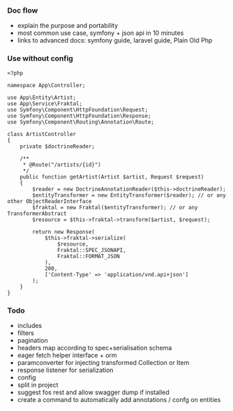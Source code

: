 ### Doc flow
- explain the purpose and portability
- most common use case, symfony + json api in 10 minutes
- links to advanced docs: symfony guide, laravel guide, Plain Old Php


### Use without config

```
<?php

namespace App\Controller;

use App\Entity\Artist;
use App\Service\Fraktal;
use Symfony\Component\HttpFoundation\Request;
use Symfony\Component\HttpFoundation\Response;
use Symfony\Component\Routing\Annotation\Route;

class ArtistController
{
	private $doctrineReader;
	
    /**
     * @Route("/artists/{id}")
     */
    public function getArtist(Artist $artist, Request $request)
    {
    	$reader = new DoctrineAnnotationReader($this->doctrineReader);
    	$entityTransformer = new EntityTransformer($reader); // or any other ObjectReaderInterface 
    	$fraktal = new Fraktal($entityTransformer); // or any TransformerAbstract
        $resource = $this->fraktal->transform($artist, $request);

        return new Response(
            $this->fraktal->serialize(
                $resource,
                Fraktal::SPEC_JSONAPI,
                Fraktal::FORMAT_JSON
            ),
            200,
            ['Content-Type' => 'application/vnd.api+json']
        );
    }
}
```

### Todo
- includes
- filters
- pagination
- headers map according to spec+serialisation schema
- eager fetch helper interface + orm
- paramconverter for injecting transformed Collection or Item
- response listener for serialization
- config
- split in project
- suggest fos rest and allow swagger dump if installed
- create a command to automatically add annotations / confg on entities
